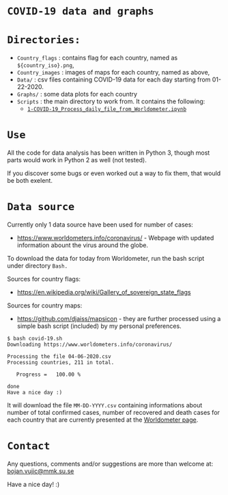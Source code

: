 # `COVID-19 data and graphs`

`Directories:`
=============

* `Country_flags`  : contains flag for each country, named as `${country_iso}.png`,
* `Country_images` : images of maps for each country, named as above,
* `Data/`   : csv files containing COVID-19 data for each day starting from 01-22-2020.
* `Graphs/` : some data plots for each country
* `Scripts` : the main directory to work from. It contains the following:
  - [`1-COVID-19_Process_daily_file_from_Worldometer.ipynb`](https://github.com/bojan-vujic/COVID-19/blob/master/Scripts/1-COVID-19_Process_daily_file_from_Worldometer.ipynb)





`Use`
==========
All the code for data analysis has been written in Python 3, though most parts would work in Python 2 as well (not tested).

If you discover some bugs or even worked out a way to fix them, that would be both exelent.

`Data source`
============
Currently only 1 data source have been used for number of cases:

* https://www.worldometers.info/coronavirus/ - Webpage with updated information abount the virus around the globe.

To download the data for today from Worldometer, run the bash script under directory `Bash.`

Sources for country flags:
* https://en.wikipedia.org/wiki/Gallery_of_sovereign_state_flags

Sources for country maps:
* https://github.com/djaiss/mapsicon - they are further processed using a simple bash script (included) by my personal preferences.

```
$ bash covid-19.sh
Downloading https://www.worldometers.info/coronavirus/

Processing the file 04-06-2020.csv
Processing countries, 211 in total.

   Progress =   100.00 %

done
Have a nice day :)
```

It will download the file `MM-DD-YYYY.csv` containing informations about number of total confirmed cases, number of recovered and death cases for each country that are currently presented at the [Worldometer page](https://www.worldometers.info/coronavirus/).

`Contact`
=======

Any questions, comments and/or suggestions are more than welcome at: bojan.vujic@mmk.su.se

Have a nice day! :)

